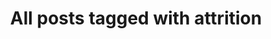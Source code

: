 ---
layout: tag
title: "All posts tagged with attrition"
permalink: /weblog/tags/attrition/
taxonomy: attrition
---